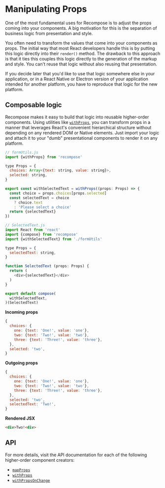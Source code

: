 # Manipulating Props

One of the most fundamental uses for Recompose is to adjust the props coming into your components. A big motivation for this is the separation of business logic from presentation and style.

You often need to transform the values that come into your components as props. The initial way that most React developers handle this is by putting this logic directly into their `render()` method. The drawback to this approach is that it ties this couples this logic directly to the generation of the markup and style. You can't reuse that logic without also reusing that presentation.

If you decide later that you'd like to use that logic somewhere else in your application, or in a React Native or Electron version of your application intended for another platform, you have to reproduce that logic for the new platform.

## Composable logic

Recompose makes it easy to build that logic into reusable higher-order components. Using utilities like [`withProps`](api/withprops.md), you can transform props in a manner that leverages React's convenient hierarchical structure without depending on any rendered DOM or Native elements. Just import your logic and attach it to your "dumb" presentational components to render it on any platform.

```js
// formUtils.js
import {withProps} from 'recompose'

type Props = {
  choices: Array<{text: string, value: string}>,
  selected: string,
}

export const withSelectedText = withProps((props: Props) => {
  const choice = props.choices[props.selected]
  const selectedText = choice
    ? choice.text
    : 'Please select a choice'
  return {selectedText}
})
```

```js
// SelectedText.js
import React from 'react'
import {compose} from 'recompose'
import {withSelectedText} from './formUtils'

type Props = {
  selectedText: string,
}

function SelectedText (props: Props) {
  return (
    <div>{selectedText}</div>
  )
}

export default compose(
  withSelectedText,
)(SelectedText)
```

**Incoming props**

```js
{
  choices: {
    one: {text: 'One!', value: 'one'},
    two: {text: 'Two!', value: 'two'},
    three: {text: 'Three!', value: 'three'},
  },
  selected: 'two',
}
```

**Outgoing props**

```js
{
  choices: {
    one: {text: 'One!', value: 'one'},
    two: {text: 'Two!', value: 'two'},
    three: {text: 'Three!', value: 'three'},
  },
  selected: 'two',
  selectedText: 'Two!',
}
```

**Rendered JSX**

```html
<div>Two!<div>
```

## API

For more details, visit the API documentation for each of the following higher-order component creators:

* [`mapProps`](api/mapprops.md)
* [`withProps`](api/withprops.md)
* [`withPropsOnChange`](api/withpropsonchange.md)
